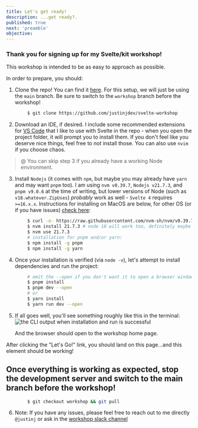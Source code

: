 ```yaml
---
title: Let's get ready!
description: ...get ready?.
published: true
next: 'preamble'
objective:
---
```


<script context="module">
        import Count from "$lib/components/examples/Count.svelte";
        export { Count };
</script>

### Thank you for signing up for my Svelte/kit workshop!

This workshop is intended to be as easy to approach as possible.

In order to prepare, you should:

1. Clone the repo! You can find it [here](https://github.com/justinjdev/svelte-workshop). For this setup, we will just be using the `main` branch. Be sure to switch to the `workshop` branch before the workshop!

```bash
        $ git clone https://github.com/justinjdev/svelte-workshop
```

2. Download an IDE, if desired. I include some recommended extensions for [VS Code](https://code.visualstudio.com/download) that I like to use with Svelte in the repo - when you open the project folder, it will prompt you to install them. If you don't feel like you deserve nice things, feel free to _not_ install those. You can also use `nvim` if you choose chaos.

> @ You can skip step 3 if you already have a working Node environment.

3. Install `Nodejs` (it comes with `npm`, but maybe you may already have `yarn` and may want `pnpm` too). I am using `nvm v0.39.7`, `Nodejs v21.7.3`, and `pnpm v9.0.6` at the time of writing, but lower versions of Node (such as `v18.whatever.ZipUses`) _probably_ work as well - `Svelte 4` requires `>=16.x.x`. Instructions for installing on MacOS are below, for other OS (or if you have issues) [check here](https://github.com/nvm-sh/nvm?tab=readme-ov-file#install--update-script):

```bash
        $ curl -o- https://raw.githubusercontent.com/nvm-sh/nvm/v0.39.7/install.sh | bash
        $ nvm install 21.7.3 # node 18 will work too, definitely maybe
        $ nvm use 21.7.3
        # installation for pnpm and/or yarn:
        $ npm install -g pnpm
        $ npm install -g yarn
```

4. Once your installation is verified (via `node -v`), let's attempt to install dependencies and run the project:

```bash
        # omit the --open if you don't want it to open a browser window for you!
        $ pnpm install
        $ pnpm dev --open
        # or
        $ yarn install
        $ yarn run dev --open
```

5. If all goes well, you'll see something roughly like this in the terminal:  
   ![the CLI output when installation and run is successful](/assets/screenshots/successful_install.png)

   And the browser should open to the workshop home page.

After clicking the "Let's Go!" link, you should land on this page...and this element should be working!
<Count />

## Once everything is working as expected, stop the development server and switch to the main branch before the workshop!

```bash
        $ git checkout workshop && git pull
```

6. Note: If you have any issues, please feel free to reach out to me directly `@justinj` or ask in the [workshop slack channel](https://ziprecruiter.slack.com/archives/C07677N2KH7)
